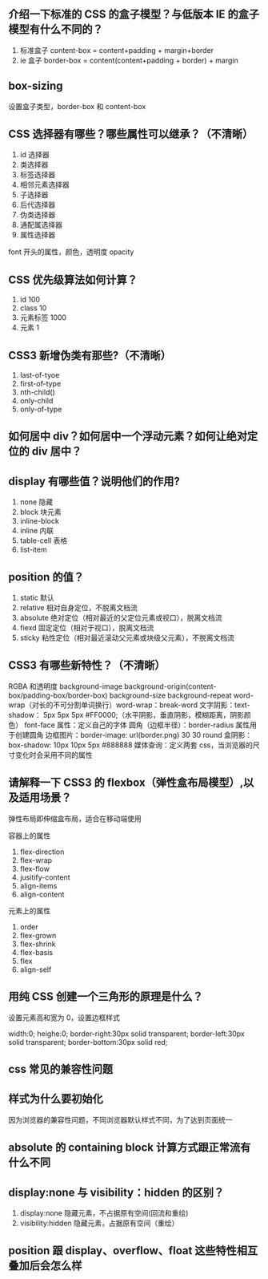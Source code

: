 ## 介绍一下标准的 CSS 的盒子模型？与低版本 IE 的盒子模型有什么不同的？

1. 标准盒子 content-box = content+padding + margin+border
2. ie 盒子 border-box = content(content+padding + border) + margin

## box-sizing

设置盒子类型，border-box 和 content-box

## CSS 选择器有哪些？哪些属性可以继承？（不清晰）

1.  id 选择器
2.  类选择器
3.  标签选择器
4.  相邻元素选择器
5.  子选择器
6.  后代选择器
7.  伪类选择器
8.  通配属选择器
9.  属性选择器

font 开头的属性，颜色，透明度 opacity

## CSS 优先级算法如何计算？

1. id 100
2. class 10
3. 元素标签 1000
4. 元素 1

## CSS3 新增伪类有那些?（不清晰）

1. last-of-tyoe
2. first-of-type
3. nth-child()
4. only-child
5. only-of-type

## 如何居中 div？如何居中一个浮动元素？如何让绝对定位的 div 居中？

## display 有哪些值？说明他们的作用?

1. none 隐藏
2. block 块元素
3. inline-block
4. inline 内联
5. table-cell 表格
6. list-item

## position 的值？

1. static 默认
2. relative 相对自身定位，不脱离文档流
3. absolute 绝对定位（相对最近的父定位元素或视口），脱离文档流
4. fiexd 固定定位（相对于视口），脱离文档流
5. sticky 粘性定位（相对最近滚动父元素或块级父元素），不脱离文档流

## CSS3 有哪些新特性？（不清晰）

RGBA 和透明度
background-image background-origin(content-box/padding-box/border-box) background-size background-repeat
word-wrap（对长的不可分割单词换行）word-wrap：break-word
文字阴影：text-shadow： 5px 5px 5px #FF0000;（水平阴影，垂直阴影，模糊距离，阴影颜色）
font-face 属性：定义自己的字体
圆角（边框半径）：border-radius 属性用于创建圆角
边框图片：border-image: url(border.png) 30 30 round
盒阴影：box-shadow: 10px 10px 5px #888888
媒体查询：定义两套 css，当浏览器的尺寸变化时会采用不同的属性

## 请解释一下 CSS3 的 flexbox（弹性盒布局模型）,以及适用场景？

弹性布局即伸缩盒布局，适合在移动端使用

容器上的属性

1. flex-direction
2. flex-wrap
3. flex-flow
4. jusitify-content
5. align-items
6. align-content

元素上的属性

1. order
2. flex-grown
3. flex-shrink
4. flex-basis
5. flex
6. align-self

## 用纯 CSS 创建一个三角形的原理是什么？

设置元素高和宽为 0，设置边框样式

width:0;
heighe:0;
border-right:30px solid transparent;
border-left:30px solid transparent;
border-bottom:30px solid red;

## css 常见的兼容性问题

## 样式为什么要初始化

因为浏览器的兼容性问题，不同浏览器默认样式不同，为了达到页面统一

## absolute 的 containing block 计算方式跟正常流有什么不同

## display:none 与 visibility：hidden 的区别？

1. display:none 隐藏元素，不占据原有空间(回流和重绘)
2. visibility:hidden 隐藏元素，占据原有空间（重绘）

## position 跟 display、overflow、float 这些特性相互叠加后会怎么样
